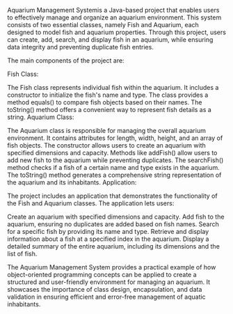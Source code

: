 Aquarium Management Systemis a Java-based project that enables users to effectively manage and organize an aquarium environment. This system consists of two essential classes, namely Fish and Aquarium, each designed to model fish and aquarium properties. Through this project, users can create, add, search, and display fish in an aquarium, while ensuring data integrity and preventing duplicate fish entries.

The main components of the project are:

Fish Class:

The Fish class represents individual fish within the aquarium.
It includes a constructor to initialize the fish's name and type.
The class provides a method equals() to compare fish objects based on their names.
The toString() method offers a convenient way to represent fish details as a string.
Aquarium Class:

The Aquarium class is responsible for managing the overall aquarium environment.
It contains attributes for length, width, height, and an array of fish objects.
The constructor allows users to create an aquarium with specified dimensions and capacity.
Methods like addFish() allow users to add new fish to the aquarium while preventing duplicates.
The searchFish() method checks if a fish of a certain name and type exists in the aquarium.
The toString() method generates a comprehensive string representation of the aquarium and its inhabitants.
Application:

The project includes an application that demonstrates the functionality of the Fish and Aquarium classes. The application lets users:

Create an aquarium with specified dimensions and capacity.
Add fish to the aquarium, ensuring no duplicates are added based on fish names.
Search for a specific fish by providing its name and type.
Retrieve and display information about a fish at a specified index in the aquarium.
Display a detailed summary of the entire aquarium, including its dimensions and the list of fish.

The Aquarium Management System provides a practical example of how object-oriented programming concepts can be applied to create a structured and user-friendly environment for managing an aquarium. It showcases the importance of class design, encapsulation, and data validation in ensuring efficient and error-free management of aquatic inhabitants.
